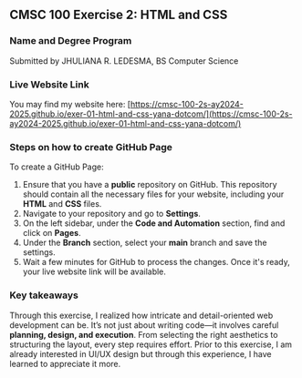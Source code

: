 ## CMSC 100 Exercise 2: HTML and CSS

### Name and Degree Program

Submitted by JHULIANA R. LEDESMA, BS Computer Science

### Live Website Link

You may find my website here: [https://cmsc-100-2s-ay2024-2025.github.io/exer-01-html-and-css-yana-dotcom/](https://cmsc-100-2s-ay2024-2025.github.io/exer-01-html-and-css-yana-dotcom/)

### Steps on how to create GitHub Page

To create a GitHub Page:

1.  Ensure that you have a **public** repository on GitHub. This repository should contain all the necessary files for your website, including your **HTML** and **CSS** files.
2.  Navigate to your repository and go to **Settings**.
3.  On the left sidebar, under the **Code and Automation** section, find and click on **Pages**.
4.  Under the **Branch** section, select your **main** branch and save the settings.
5.  Wait a few minutes for GitHub to process the changes. Once it's ready, your live website link will be available.

### Key takeaways 

Through this exercise, I realized how intricate and detail-oriented web development can be. It’s not just about writing code—it involves careful **planning, design, and execution**. From selecting the right aesthetics to structuring the layout, every step requires effort. Prior to this exercise, I am already interested in UI/UX design but through this experience, I have learned to appreciate it more.